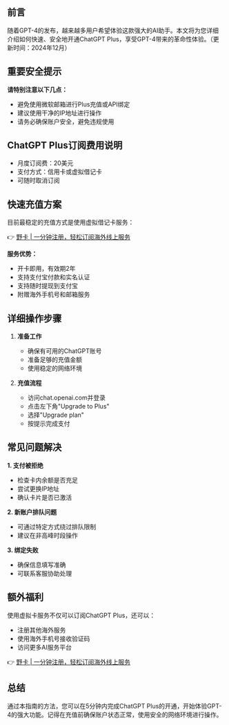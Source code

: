 ## 前言

随着GPT-4的发布，越来越多用户希望体验这款强大的AI助手。本文将为您详细介绍如何快速、安全地开通ChatGPT Plus，享受GPT-4带来的革命性体验。（更新时间：2024年12月）

## 重要安全提示

**请特别注意以下几点：**

- 避免使用微软邮箱进行Plus充值或API绑定
- 建议使用干净的IP地址进行操作
- 请务必确保账户安全，避免违规使用

## ChatGPT Plus订阅费用说明

- 月度订阅费：20美元
- 支付方式：信用卡或虚拟借记卡
- 可随时取消订阅

## 快速充值方案

目前最稳定的充值方式是使用虚拟借记卡服务：

👉 [野卡 | 一分钟注册，轻松订阅海外线上服务](https://bit.ly/bewildcard)

**服务优势：**
- 开卡即用，有效期2年
- 支持支付宝付款和实名认证
- 支持随时提现到支付宝
- 附赠海外手机号和邮箱服务

## 详细操作步骤

1. **准备工作**
   - 确保有可用的ChatGPT账号
   - 准备足够的充值金额
   - 使用稳定的网络环境

2. **充值流程**
   - 访问chat.openai.com并登录
   - 点击左下角"Upgrade to Plus"
   - 选择"Upgrade plan"
   - 按提示完成支付

## 常见问题解决

**1. 支付被拒绝**
- 检查卡内余额是否充足
- 尝试更换IP地址
- 确认卡片是否已激活

**2. 新账户排队问题**
- 可通过特定方式绕过排队限制
- 建议在非高峰时段操作

**3. 绑定失败**
- 确保信息填写准确
- 可联系客服协助处理

## 额外福利

使用虚拟卡服务不仅可以订阅ChatGPT Plus，还可以：
- 注册其他海外服务
- 使用海外手机号接收验证码
- 访问更多AI服务平台

👉 [野卡 | 一分钟注册，轻松订阅海外线上服务](https://bit.ly/bewildcard)

## 总结

通过本指南的方法，您可以在5分钟内完成ChatGPT Plus的开通，开始体验GPT-4的强大功能。记得在充值前确保账户状态正常，使用安全的网络环境进行操作。